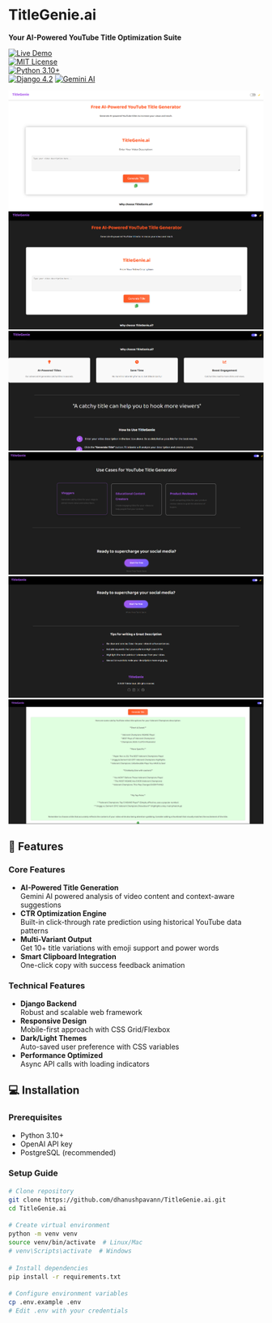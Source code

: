# TitleGenie.ai 
**Your AI-Powered YouTube Title Optimization Suite**

[![Live Demo](https://img.shields.io/badge/🚀_Live_Demo-Active-success)](https://titlegenie.live)  
[![MIT License](https://img.shields.io/badge/License-MIT-green.svg)](LICENSE)  
[![Python 3.10+](https://img.shields.io/badge/Python-3.10+-yellow.svg)](https://python.org)  
[![Django 4.2](https://img.shields.io/badge/Django-4.2-0C4B33)](https://www.djangoproject.com)
[![Gemini AI](https://img.shields.io/badge/Gemini-1.5-412991)](https://gemini.ai)



<img src="yt/app1/static/css/assests/Screenshot 2025-01-31 192359.png" alt="Light Theme UI">
<img src="yt/app1/static/css/assests/Screenshot 2025-01-31 192411.png" alt="Dark Theme  UI">
<img src="yt/app1/static/css/assests/Screenshot 2025-01-31 192430.png"  alt="Projects UI">
<img src="yt/app1/static/css/assests/Screenshot 2025-01-31 192459.png" alt="Skills UI">
<img src="yt/app1/static/css/assests/Screenshot 2025-01-31 192514.png" alt="Contact UI">
<img src="yt/app1/static/css/assests/Screenshot 2025-01-31 193112.png" alt="Contact UI">




## 🚀 Features

### Core Features
- **AI-Powered Title Generation**  
  Gemini AI powered analysis of video content and context-aware suggestions
- **CTR Optimization Engine**  
  Built-in click-through rate prediction using historical YouTube data patterns
- **Multi-Variant Output**  
  Get 10+ title variations with emoji support and power words
- **Smart Clipboard Integration**  
  One-click copy with success feedback animation

### Technical Features
- **Django Backend**  
  Robust and scalable web framework
- **Responsive Design**  
  Mobile-first approach with CSS Grid/Flexbox
- **Dark/Light Themes**  
  Auto-saved user preference with CSS variables
- **Performance Optimized**  
  Async API calls with loading indicators

## 💻 Installation

### Prerequisites
- Python 3.10+
- OpenAI API key
- PostgreSQL (recommended)

### Setup Guide

```bash
# Clone repository
git clone https://github.com/dhanushpavann/TitleGenie.ai.git
cd TitleGenie.ai

# Create virtual environment
python -m venv venv
source venv/bin/activate  # Linux/Mac
# venv\Scripts\activate  # Windows

# Install dependencies
pip install -r requirements.txt

# Configure environment variables
cp .env.example .env
# Edit .env with your credentials
